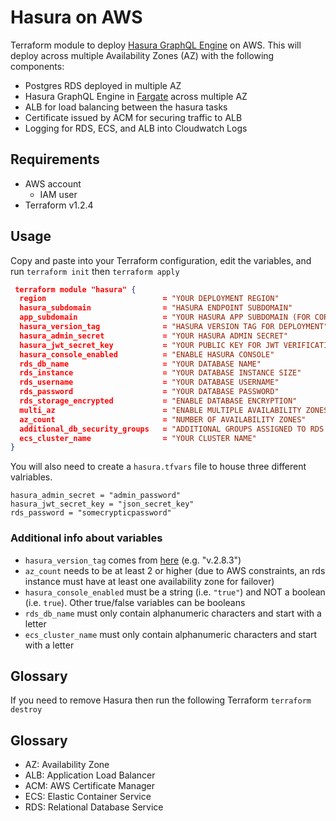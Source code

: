 # Hasura on AWS

Terraform module to deploy [Hasura GraphQL Engine](https://github.com/hasura/graphql-engine) on AWS. This will deploy
across multiple Availability Zones (AZ) with the following components:

- Postgres RDS deployed in multiple AZ
- Hasura GraphQL Engine in [Fargate](https://aws.amazon.com/fargate/) across multiple AZ
- ALB for load balancing between the hasura tasks
- Certificate issued by ACM for securing traffic to ALB
- Logging for RDS, ECS, and ALB into Cloudwatch Logs

## Requirements

- AWS account
  - IAM user
- Terraform v1.2.4

## Usage

Copy and paste into your Terraform configuration, edit the variables, and run `terraform init` then `terraform apply`

```json
 terraform module "hasura" {
  region                          = "YOUR DEPLOYMENT REGION"
  hasura_subdomain                = "HASURA ENDPOINT SUBDOMAIN"
  app_subdomain                   = "YOUR HASURA APP SUBDOMAIN (FOR CORS)"
  hasura_version_tag              = "HASURA VERSION TAG FOR DEPLOYMENT"
  hasura_admin_secret             = "YOUR HASURA ADMIN SECRET"
  hasura_jwt_secret_key           = "YOUR PUBLIC KEY FOR JWT VERIFICATION"
  hasura_console_enabled          = "ENABLE HASURA CONSOLE"
  rds_db_name                     = "YOUR DATABASE NAME"
  rds_instance                    = "YOUR DATABASE INSTANCE SIZE"
  rds_username                    = "YOUR DATABASE USERNAME"
  rds_password                    = "YOUR DATABASE PASSWORD"
  rds_storage_encrypted           = "ENABLE DATABASE ENCRYPTION"
  multi_az                        = "ENABLE MULTIPLE AVAILABILITY ZONES"
  az_count                        = "NUMBER OF AVAILABILITY ZONES"
  additional_db_security_groups   = "ADDITIONAL GROUPS ASSIGNED TO RDS INSTANCE"
  ecs_cluster_name                = "YOUR CLUSTER NAME"
}
```
You will also need to create a `hasura.tfvars` file to house three different valriables. 

```text
hasura_admin_secret = "admin_password"
hasura_jwt_secret_key = "json_secret_key"
rds_password = "somecrypticpassword"
```


### Additional info about variables

- `hasura_version_tag` comes from [here](https://hub.docker.com/r/hasura/graphql-engine/tags?page=1&ordering=last_updated) (e.g. "v.2.8.3")
- `az_count` needs to be at least 2 or higher (due to AWS constraints, an rds instance must have at least one availability zone for failover)
- `hasura_console_enabled` must be a string (i.e. `"true"`) and NOT a boolean (i.e. `true`). Other true/false variables can be booleans
- `rds_db_name` must only contain alphanumeric characters and start with a letter
- `ecs_cluster_name` must only contain alphanumeric characters and start with a letter

## Glossary

If you need to remove Hasura then run the following Terraform `terraform destroy`

## Glossary

- AZ: Availability Zone
- ALB: Application Load Balancer
- ACM: AWS Certificate Manager
- ECS: Elastic Container Service
- RDS: Relational Database Service
